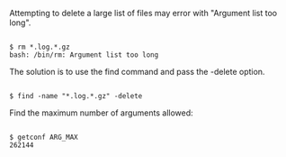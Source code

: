 <p>Attempting to delete a large list of files may error with "Argument list too long".</p>

<code name="bash">
$ rm *.log.*.gz
bash: /bin/rm: Argument list too long
</code>

<p>The solution is to use the find command and pass the -delete option.</p>

<code name="bash">
$ find -name "*.log.*.gz" -delete
</code>

<p>Find the maximum number of arguments allowed:</p>

<code name="bash">
$ getconf ARG_MAX
262144
</code>